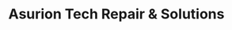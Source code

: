 ---
title: "Asurion Tech Repair & Solutions"
url: /baltimore/asurion-tech-repair-and-solutions/
shop: shop
---
